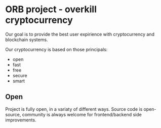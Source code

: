 # ORB project - overkill cryptocurrency

Our goal is to provide the best user expirience with cryptocurrency and blockchain systems.

Our cryptocurrency is based on those principals:
- open
- fast
- free
- secure
- smart

## Open

Project is fully open, in a variaty of different ways. 
Source code is open-source, community is always welcome for frontend/backend side improvements.
